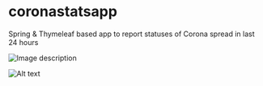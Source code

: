 # coronastatsapp
Spring &amp; Thymeleaf based app to report statuses of Corona spread in last 24 hours

![Image description](link-to-image)

![Alt text](src/main/resources/scorona.png?raw=true "Corona")
